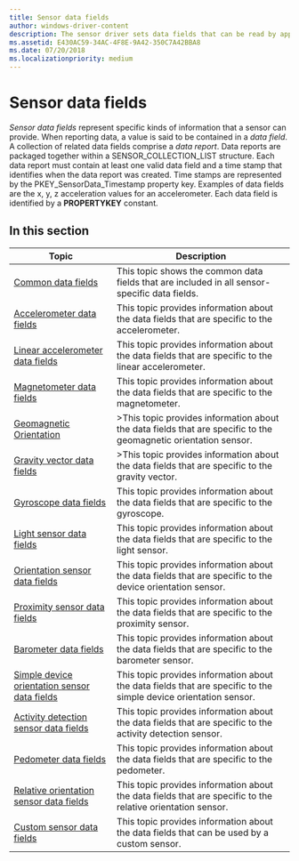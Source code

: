 ```yaml
---
title: Sensor data fields
author: windows-driver-content
description: The sensor driver sets data fields that can be read by applications, using the ReadFile function to get information about the sensor driver.
ms.assetid: E430AC59-34AC-4F8E-9A42-350C7A42BBA8
ms.date: 07/20/2018
ms.localizationpriority: medium
---
```


# Sensor data fields

*Sensor data fields* represent specific kinds of information that a sensor can provide. When reporting data, a value is said to be contained in a *data field*. A collection of related data fields comprise a *data report*. Data reports are packaged together within a SENSOR_COLLECTION_LIST structure. Each data report must contain at least one valid data field and a time stamp that identifies when the data report was created. Time stamps are represented by the PKEY_SensorData_Timestamp property key. Examples of data fields are the x, y, z acceleration values for an accelerometer. Each data field is identified by a **PROPERTYKEY** constant.

## In this section

|Topic|Description|
|---|---|
|[Common data fields](common-data-fields.md)|This topic shows the common data fields that are included in all sensor-specific data fields.|
|[Accelerometer data fields](accelerometer-data-fields.md)|This topic provides information about the data fields that are specific to the accelerometer.|
|[Linear accelerometer data fields](linear-accelerometer-data-fields.md)|This topic provides information about the data fields that are specific to the linear accelerometer.|
|[Magnetometer data fields](magnetometer-data-fields.md)|This topic provides information about the data fields that are specific to the magnetometer.|
|[Geomagnetic Orientation](geomagnetic-orientation.md)|>This topic provides information about the data fields that are specific to the geomagnetic orientation sensor.|
|[Gravity vector data fields](gravity-vector-data-fields.md)|>This topic provides information about the data fields that are specific to the gravity vector.|
|[Gyroscope data fields](gyroscope-data-fields.md)|This topic provides information about the data fields that are specific to the gyroscope.|
|[Light sensor data fields](light-sensor-data-fields.md)|This topic provides information about the data fields that are specific to the light sensor.|
|[Orientation sensor data fields](device-orientation-sensor-data-fields.md)|This topic provides information about the data fields that are specific to the device orientation sensor.|
|[Proximity sensor data fields](proximity-sensor-data-fields.md)|This topic provides information about the data fields that are specific to the proximity sensor.|
|[Barometer data fields](barometer-sensor-data-fields.md)|This topic provides information about the data fields that are specific to the barometer sensor.|
|[Simple device orientation sensor data fields](simple-device-orientation-sensor-data-fields.md)|This topic provides information about the data fields that are specific to the simple device orientation sensor.|
|[Activity detection sensor data fields](activity-detection-sensor-data-fields.md)|This topic provides information about the data fields that are specific to the activity detection sensor.|
|[Pedometer data fields](pedometer-data-fields.md)|This topic provides information about the data fields that are specific to the pedometer.|
|[Relative orientation sensor data fields](relative-orientation-data-fields.md)|This topic provides information about the data fields that are specific to the relative orientation sensor.|
|[Custom sensor data fields](custom-sensor-data-fields.md)|This topic provides information about the data fields that can be used by a custom sensor.|

 

 

 





